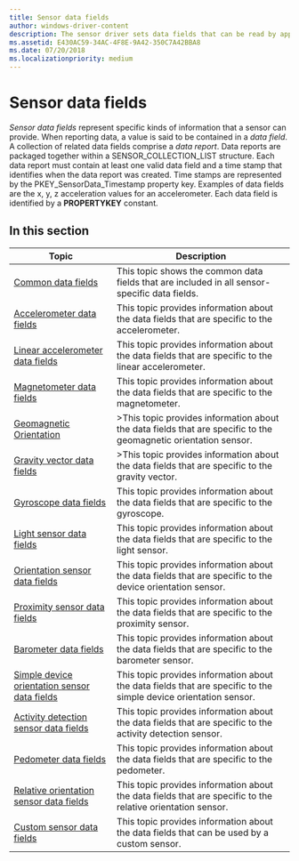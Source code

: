 ```yaml
---
title: Sensor data fields
author: windows-driver-content
description: The sensor driver sets data fields that can be read by applications, using the ReadFile function to get information about the sensor driver.
ms.assetid: E430AC59-34AC-4F8E-9A42-350C7A42BBA8
ms.date: 07/20/2018
ms.localizationpriority: medium
---
```


# Sensor data fields

*Sensor data fields* represent specific kinds of information that a sensor can provide. When reporting data, a value is said to be contained in a *data field*. A collection of related data fields comprise a *data report*. Data reports are packaged together within a SENSOR_COLLECTION_LIST structure. Each data report must contain at least one valid data field and a time stamp that identifies when the data report was created. Time stamps are represented by the PKEY_SensorData_Timestamp property key. Examples of data fields are the x, y, z acceleration values for an accelerometer. Each data field is identified by a **PROPERTYKEY** constant.

## In this section

|Topic|Description|
|---|---|
|[Common data fields](common-data-fields.md)|This topic shows the common data fields that are included in all sensor-specific data fields.|
|[Accelerometer data fields](accelerometer-data-fields.md)|This topic provides information about the data fields that are specific to the accelerometer.|
|[Linear accelerometer data fields](linear-accelerometer-data-fields.md)|This topic provides information about the data fields that are specific to the linear accelerometer.|
|[Magnetometer data fields](magnetometer-data-fields.md)|This topic provides information about the data fields that are specific to the magnetometer.|
|[Geomagnetic Orientation](geomagnetic-orientation.md)|>This topic provides information about the data fields that are specific to the geomagnetic orientation sensor.|
|[Gravity vector data fields](gravity-vector-data-fields.md)|>This topic provides information about the data fields that are specific to the gravity vector.|
|[Gyroscope data fields](gyroscope-data-fields.md)|This topic provides information about the data fields that are specific to the gyroscope.|
|[Light sensor data fields](light-sensor-data-fields.md)|This topic provides information about the data fields that are specific to the light sensor.|
|[Orientation sensor data fields](device-orientation-sensor-data-fields.md)|This topic provides information about the data fields that are specific to the device orientation sensor.|
|[Proximity sensor data fields](proximity-sensor-data-fields.md)|This topic provides information about the data fields that are specific to the proximity sensor.|
|[Barometer data fields](barometer-sensor-data-fields.md)|This topic provides information about the data fields that are specific to the barometer sensor.|
|[Simple device orientation sensor data fields](simple-device-orientation-sensor-data-fields.md)|This topic provides information about the data fields that are specific to the simple device orientation sensor.|
|[Activity detection sensor data fields](activity-detection-sensor-data-fields.md)|This topic provides information about the data fields that are specific to the activity detection sensor.|
|[Pedometer data fields](pedometer-data-fields.md)|This topic provides information about the data fields that are specific to the pedometer.|
|[Relative orientation sensor data fields](relative-orientation-data-fields.md)|This topic provides information about the data fields that are specific to the relative orientation sensor.|
|[Custom sensor data fields](custom-sensor-data-fields.md)|This topic provides information about the data fields that can be used by a custom sensor.|

 

 

 





